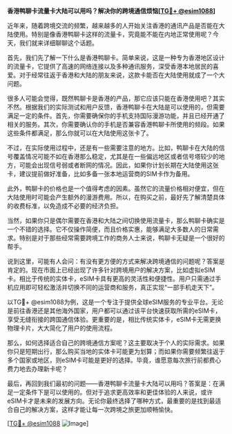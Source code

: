 **香港鸭聊卡流量卡大陆可以用吗？解决你的跨境通信烦恼[[TG💪+ @esim1088](https://t.me/s/esim1088)]**

近年来，随着跨境交流的频繁，越来越多的人开始关注香港的通讯产品是否能在大陆使用。特别是像香港鸭聊卡这样的流量卡，究竟能不能在内地正常使用呢？今天，我们就来详细聊聊这个话题。

首先，我们先了解一下什么是香港鸭聊卡。简单来说，这是一种专为香港地区设计的流量卡，它提供了高速的网络连接以及多种通讯服务，深受香港本地居民的喜爱。对于经常往返于香港和大陆的朋友来说，这款卡能否在大陆使用就成了一个大问题。

很多人可能会觉得，既然鸭聊卡是香港的产品，那它应该只能在香港使用吧？其实不然。根据我们的实际测试和用户反馈，香港鸭聊卡在大陆是可以使用的，但需要满足一定的条件。首先，你需要确保你的手机支持国际漫游功能，并且已经开通了相关的服务。其次，你需要确认你的手机是否兼容香港鸭聊卡所使用的频段。如果这些条件都满足，那么你就可以在大陆使用这张卡了。

不过，在实际使用过程中，还是有一些需要注意的地方。比如，鸭聊卡在大陆的信号覆盖情况可能不如在香港那么稳定，尤其是在一些偏远地区或者信号塔较少的地方，可能会出现信号弱或者断网的情况。因此，如果你计划长期在大陆使用这张卡，建议提前做好准备，比如多备一张本地运营商的SIM卡作为备用。

此外，鸭聊卡的价格也是一个值得考虑的因素。虽然它的流量价格相对便宜，但在大陆使用时可能会产生额外的漫游费用。所以，在购买之前，最好先了解清楚具体的收费标准，以免造成不必要的经济负担。

当然，如果你只是偶尔需要在香港和大陆之间切换使用流量卡，那么鸭聊卡确实是一个不错的选择。它不仅操作简便，而且价格实惠，能够满足大多数人的日常需求。特别是对于那些经常需要跨境工作的商务人士来说，鸭聊卡无疑是一个很好的帮手。

说到这里，可能有人会问：有没有更方便的方式来解决跨境通信的问题呢？答案是肯定的。现在市面上已经出现了许多针对跨境用户的解决方案，比如虚拟eSIM卡。相比于传统的实体卡，eSIM卡具有更高的灵活性和便捷性。用户只需通过手机应用即可轻松激活并切换不同的运营商和服务，真正实现“一部手机走天下”。

以TG💪+ @esim1088为例，这是一个专注于提供全球eSIM服务的专业平台。无论是前往香港还是其他海外国家，用户都可以通过该平台快速获取所需的eSIM卡，享受无缝衔接的跨国通信体验。更重要的是，相比传统实体卡，eSIM卡无需更换物理卡片，大大简化了用户的使用流程。

那么，如何选择适合自己的跨境通信方案呢？这主要取决于个人的实际需求。如果你只是短期出行，那么购买当地的实体卡可能更为划算；而如果你需要频繁往返于多个国家或地区，则eSIM卡可能是更好的选择。毕竟，谁愿意每次旅行前都费心费力地去办理新卡呢？

最后，再回到我们最初的问题——香港鸭聊卡流量卡大陆可以用吗？答案是：在满足一定条件下是可以使用的。但对于追求更高效率和更佳体验的人来说，或许eSIM卡才是未来的发展方向。无论你最终选择了哪种方式，最重要的是找到最适合自己的解决方案，这样才能让每一次跨境之旅更加顺畅愉快。

[[TG💪+ @esim1088](https://t.me/s/esim1088) ![Image](https://i.postimg.cc/4NQfJmqS/Snipaste-2025-05-13-00-14-12.png)]